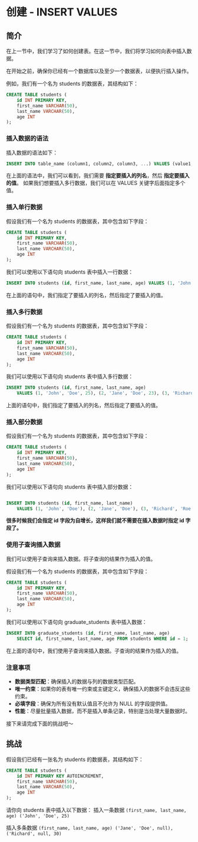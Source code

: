 # 创建 - INSERT VALUES

## 简介

在上一节中，我们学习了如何创建表。在这一节中，我们将学习如何向表中插入数据。

在开始之前，确保你已经有一个数据库以及至少一个数据表，以便执行插入操作。

例如，我们有一个名为 students 的数据表，其结构如下：

```sql
CREATE TABLE students (
    id INT PRIMARY KEY,
    first_name VARCHAR(50),
    last_name VARCHAR(50),
    age INT
);
```

### 插入数据的语法

插入数据的语法如下：

```sql
INSERT INTO table_name (column1, column2, column3, ...) VALUES (value1, value2, value3, ...), (value1, value2, value3, ...), ...;
```

在上面的语法中，我们可以看到，我们需要 **指定要插入的列名**，然后 **指定要插入的值**。
如果我们想要插入多行数据，我们可以在 VALUES 关键字后面指定多个值。

### 插入单行数据

假设我们有一个名为 students 的数据表，其中包含如下字段：

```sql
CREATE TABLE students (
    id INT PRIMARY KEY,
    first_name VARCHAR(50),
    last_name VARCHAR(50),
    age INT
);
```

我们可以使用以下语句向 students 表中插入一行数据：

```sql
INSERT INTO students (id, first_name, last_name, age) VALUES (1, 'John', 'Doe', 25);
```

在上面的语句中，我们指定了要插入的列名，然后指定了要插入的值。

### 插入多行数据

假设我们有一个名为 students 的数据表，其中包含如下字段：

```sql
CREATE TABLE students (
    id INT PRIMARY KEY,
    first_name VARCHAR(50),
    last_name VARCHAR(50),
    age INT
);
```

我们可以使用以下语句向 students 表中插入多行数据：

```sql
INSERT INTO students (id, first_name, last_name, age)
    VALUES (1, 'John', 'Doe', 25), (2, 'Jane', 'Doe', 23), (3, 'Richard', 'Roe', 30);
```

上面的语句中，我们指定了要插入的列名，然后指定了要插入的值。

### 插入部分数据

假设我们有一个名为 students 的数据表，其中包含如下字段：

```sql
CREATE TABLE students (
    id INT PRIMARY KEY,
    first_name VARCHAR(50),
    last_name VARCHAR(50),
    age INT
);
```

我们可以使用以下语句向 students 表中插入部分数据：

```sql

INSERT INTO students (id, first_name, last_name)
    VALUES (1, 'John', 'Doe'), (2, 'Jane', 'Doe'), (3, 'Richard', 'Roe');
```

**很多时候我们会指定 id 字段为自增长，这样我们就不需要在插入数据时指定 id 字段了。**

### 使用子查询插入数据

我们可以使用子查询来插入数据。将子查询的结果作为插入的值。

假设我们有一个名为 students 的数据表，其中包含如下字段：

```sql
CREATE TABLE students (
    id INT PRIMARY KEY,
    first_name VARCHAR(50),
    last_name VARCHAR(50),
    age INT
);
```

我们可以使用以下语句向 graduate_students 表中插入数据：

```sql
INSERT INTO graduate_students (id, first_name, last_name, age)
    SELECT id, first_name, last_name, age FROM students WHERE id = 1;
```

在上面的语句中，我们使用子查询来插入数据。子查询的结果作为插入的值。

### 注意事项

- **数据类型匹配**：确保插入的数据与列的数据类型匹配。
- **唯一约束**：如果你的表有唯一约束或主键定义，确保插入的数据不会违反这些约束。
- **必填字段**：确保为所有没有默认值且不允许为 NULL 的字段提供值。
- **性能**：尽量批量插入数据，而不是插入单条记录，特别是当处理大量数据时。

接下来请完成下面的挑战吧～

## 挑战

假设我们已经有一张名为 students 的数据表，其结构如下：

```sql
CREATE TABLE students (
    id INT PRIMARY KEY AUTOINCREMENT,
    first_name VARCHAR(50),
    last_name VARCHAR(50),
    age INT
);
```

请你向 students 表中插入以下数据：
插入一条数据 `(first_name, last_name, age) ('John', 'Doe', 25)`

插入多条数据
`(first_name, last_name, age) ('Jane', 'Doe', null), ('Richard', null, 30)`

